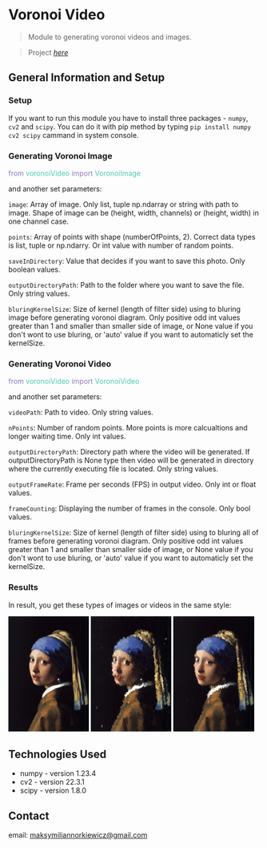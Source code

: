 # Voronoi Video
> Module to generating voronoi videos and images.

> Project [_here_](https://github.com/Skamlo/VoronoiVideo)


## General Information and Setup

### Setup
If you want to run this module you have to install three packages - `numpy`, `cv2` and `scipy`. You can do it with pip method by typing `pip install numpy cv2 scipy` cammand in system console.

### Generating Voronoi Image
<span style="color:#9579c0">from</span> <span style="color:#4ec9b0">voronoiVideo</span> <span style="color:#9579c0">import</span> <span style="color:#4ec9b0">VoronoiImage</span>

and another set parameters:

`image`: Array of image. Only list, tuple np.ndarray or string with path to image. Shape of image can be (height, width, channels) or (height, width) in one channel case.

`points`: Array of points with shape (numberOfPoints, 2). Correct data types is list, tuple or np.ndarry. Or int value with number of random points.

`saveInDirectory`: Value that decides if you want to save this photo. Only boolean values.

`outputDirectoryPath`: Path to the folder where you want to save the file. Only string values.

`bluringKernelSize`: Size of kernel (length of filter side) using to bluring image before generating voronoi diagram. Only positive odd int values greater than 1 and smaller than smaller side of image, or None value if you don't wont to use bluring, or 'auto' value if you want to automaticly set the kernelSize.


### Generating Voronoi Video
<span style="color:#9579c0">from</span> <span style="color:#4ec9b0">voronoiVideo</span> <span style="color:#9579c0">import</span> <span style="color:#4ec9b0">VoronoiVideo</span>

and another set parameters:

`videoPath`: Path to video. Only string values.

`nPoints`: Number of random points. More points is more calcualtions and longer waiting time. Only int values.

`outputDirectoryPath`: Directory path where the video will be generated. If outputDirectoryPath is None type then video will be generated in directory where the currently executing file is located. Only string values.

`outputFrameRate`: Frame per seconds (FPS) in output video. Only int or float values.

`frameCounting`: Displaying the number of frames in the console. Only bool values.

`bluringKernelSize`: Size of kernel (length of filter side) using to bluring all of frames before generating voronoi diagram. Only positive odd int values greater than 1 and smaller than smaller side of image, or None value if you don't wont to use bluring, or 'auto' value if you want to automaticly set the kernelSize.


### Results
In result, you get these types of images or videos in the same style:

<!-- image source: https://commons.wikimedia.org/wiki/File:Girl_with_a_Pearl_Earring.jpg -->
<p float="left">
  <img src="img/The_Girl_With_The_Pearl_Earring.png" width="32%" />
  <img src="img/The_Girl_With_The_Pearl_Earring_5000nPts.png" width="32%" />
  <img src="img/The_Girl_With_The_Pearl_Earring_Lloyds_Algorythm_5000nPts.png" width="32%" />
</p>


## Technologies Used
- numpy - version 1.23.4
- cv2 - version 22.3.1
- scipy - version 1.8.0


## Contact
email: maksymiliannorkiewicz@gmail.com
